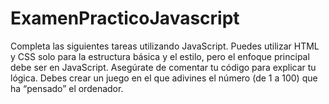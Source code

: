 # ExamenPracticoJavascript
Completa las siguientes tareas utilizando JavaScript. Puedes utilizar HTML y CSS solo para la estructura básica y el estilo, pero el enfoque principal debe ser en JavaScript. Asegúrate de comentar tu código para explicar tu lógica. Debes crear un juego en el que adivines el número (de 1 a 100) que ha “pensado” el ordenador.
